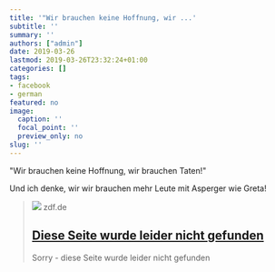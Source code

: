```yaml
---
title: '"Wir brauchen keine Hoffnung, wir ...'
subtitle: ''
summary: ''
authors: ["admin"]
date: 2019-03-26
lastmod: 2019-03-26T23:32:24+01:00
categories: []
tags:
- facebook
- german
featured: no
image:
  caption: ''
  focal_point: ''
  preview_only: no
slug: ''
---
```

"Wir brauchen keine Hoffnung, wir brauchen Taten!"

Und ich denke, wir wir brauchen mehr Leute mit Asperger wie Greta!
> [![](https://www.zdf.de/assets/mainzelmann-100~1280x720?cb=1476888221959)](https://www.zdf.de/nachrichten/heute/greta-thunberg-interview-auslandsjournal-100.html)
> zdf.de
> ## [Diese Seite wurde leider nicht gefunden](https://www.zdf.de/nachrichten/heute/greta-thunberg-interview-auslandsjournal-100.html)
>
>Sorry - diese Seite wurde leider nicht gefunden


